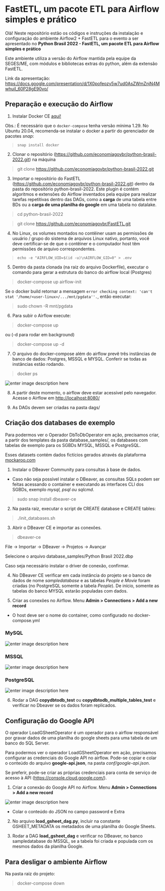 
# **FastETL, um pacote ETL para Airflow simples e prático**

  

Olá! Neste repositório estão os códigos e instruções da instalação e configuração do ambiente Airflow2 + FastETL para o evento a ser apresentado no **Python Brasil 2022 - FastETL, um pacote ETL para Airflow simples e prático**

  

Este ambiente utiliza a versão do Airflow mantida pela equipe da SEGES/ME, com módulos e bibliotecas extras do python, além da extensão FastETL.

  

Link da apresentação: https://docs.google.com/presentation/d/1X0pofeozy5w7ud0AsZWmZnjN4MwhuiI_60P28gE90vo/

  

## Preparação e execução do Airflow

1. Instalar Docker CE [aqui!](https://docs.docker.com/get-docker/)

Obs.: É necessário que o `docker-compose` tenha versão mínima 1.29. No Ubuntu 20.04, recomenda-se instalar o docker a partir do gerenciador de pacotes _snap_:

  

>  `snap install docker`

  

2. Clonar o repositório (https://github.com/economiagovbr/python-brasil-2022.git) na máquina

  

> git clone https://github.com/economiagovbr/python-brasil-2022.git

  

3. Importar o repositório do FastETL (https://github.com/economiagovbr/python-brasil-2022.git) dentro da pasta do repositório python-brasil-2022. Este plugin é contém algoritmos e extensões do Airflow inventados pela equipe para realizar tarefas repetitivas dentro das DAGs, como a **carga** de uma tabela entre BDs ou a **carga de uma planilha do google** em uma tabela no datalake.

  

> cd python-brasil-2022

> git clone https://github.com/economiagovbr/FastETL.git

  

4. No Linux, os volumes montados no contêiner usam as permissões de usuário / grupo do sistema de arquivos Linux nativo, portanto, você deve certificar-se de que o contêiner e o computador host têm permissões de arquivo correspondentes.

  

>  `echo -e "AIRFLOW_UID=$(id -u)\nAIRFLOW_GID=0" > .env`

  

5. Dentro da pasta clonada (na raiz do arquivo Dockerfile), executar o comando para gerar a estrutura do banco do airflow local (Postgres)

  

> docker-compose up airflow-init

  

Se o docker build retornar a mensagem `error checking context: 'can't stat '/home/<user-linux>/.../mnt/pgdata''.`, então executar:

  

> sudo chown -R <user-linux> mnt/pgdata

  

6. Para subir o Airflow execute:

> docker-compose up

ou (-d para rodar em background)

> docker-compose up -d

  

7. O arquivo do docker-compose além do airflow prevê três instâncias de banco de dados: Postgres, MSSQL e MYSQL. Conferir se todas as instâncias estão rodando.

  

> docker ps

![enter image description here](img/dockerps.jpg)

  

8. A partir deste momento, o airflow deve estar acessível pelo navegador. Acesse o Airflow em [http://localhost:8080/](http://localhost:8080/)

  

9. As DAGs devem ser criadas na pasta dags/

  
  

## Criação dos databases de exemplo


Para podermos ver o Operador DbToDbOperator em ação, precisamos criar, a partir dos templates da pasta database_samples/, os databases com tabelas de exemplo para os SGBDs MYSQL, MSSQL e PostgreSQL.


Esses datasets contém dados fictícios gerados através da plataforma [mockaroo.com](https://mockaroo.com)

1. Instalar o DBeaver Community para consultas à base de dados.

  

* Caso não seja possível instalar o DBeaver, as consultas SQLs podem ser feitas acessando o container e executando as interfaces CLI dos SGBDs, exemplo *mysql, psql ou sqlcmd*.

  

> sudo snap install dbeaver-ce

  

2. Na pasta raiz, executar o script de CREATE database e CREATE tables:

  

> ./init_databases.sh

  

3. Abrir o DBeaver CE e importar as conexões.

  

> dbeaver-ce

  

File -> Importar -> DBeaver -> Projetos -> Avançar

Selecione o arquivo database_samples/Python Brasil 2022.dbp

Caso seja necessário instalar o driver de conexão, confirmar.

  

4. No DBeaver CE verificar em cada instância do projeto se o banco de dados de nome *sampledatabase* e as tabelas *People e Movie* foram criadas (no PostgreSQL somente a tabela *People*). De início, somente as tabelas do banco MYSQL estarão populadas com dados.

  

5. Criar as conexões no Airflow. Menu **Admin > Connections > Add a new record**

* O host deve ser o nome do container, como configurado no docker-compose.yml

### MySQL

![enter image description here](img/mysql_conn.jpg)

  

### MSSQL

![enter image description here](img/mssql_conn.jpg)

  

### PostgreSQL

![enter image description here](img/postgres_conn.jpg)

  

6. Rodar a DAG **copydbtodb_test** ou **copydbtodb_multiple_tables_test** e verificar no Dbeaver se os dados foram replicados.

  

## Configuração do Google API

O operador LoadGSheetOperator é um operador para o airflow responsável por gravar dados de uma planilha do google sheets para uma tabela de um banco do SQL Server.

  

Para podermos ver o operador LoadGSheetOperator em ação, precisamos configurar as credenciais do Google API no airflow. Pode-se copiar e colar o conteúdo do arquivo **google-api.json**, na pasta *conf/google-api.json*.

  

Se preferir, pode-se criar as próprias credenciais para conta de serviço de acesso à API (https://console.cloud.google.com/).

  

1. Criar a conexão do Google API no Airflow. Menu **Admin > Connections > Add a new record**

![enter image description here](img/googleapi_conn.jpg)

* Colar o conteúdo do JSON no campo password e Extra

  

2. No arquivo **load_gsheet_dag.py**, incluir na constante GSHEET_METADATA os metadados de uma planilha do Google Sheets.

3. Rodar a DAG **load_gsheet_dag** e verificar no DBeaver, no banco sampledatabase do MSSQL, se a tabela foi criada e populada com os mesmos dados da planilha Google.

  

## Para desligar o ambiente Airflow

Na pasta raiz do projeto:

  

> docker-compose down